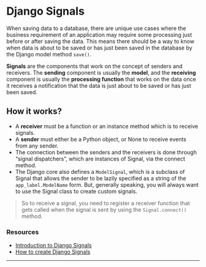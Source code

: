# Django Signals
When saving data to a database, there are unique use cases where the business requirement of an application may require some processing just before or after saving the data. This means there should be a way to know when data is about to be saved or has just been saved in the database by the Django model method `save()`.

**Signals** are the components that work on the concept of senders and receivers. The **sending** component is usually the **model**, and the **receiving** component is usually the **processing function** that works on the data once it receives a notification that the data is just about to be saved or has just been saved.

## How it works?
- A **receiver** must be a function or an instance method which is to receive signals.
- A **sender** must either be a Python object, or None to receive events from any sender.
- The connection between the senders and the receivers is done through “signal dispatchers”, which are instances of Signal, via the connect method.
- The Django core also defines a `ModelSignal`, which is a subclass of Signal that allows the sender to be lazily specified as a string of the `app_label.ModelName` form. But, generally speaking, you will always want to use the Signal class to create custom signals.

> So to receive a signal, you need to register a receiver function that gets called when the signal is sent by using the `Signal.connect()` method.

### Resources
- [Introduction to Django Signals](https://www.pluralsight.com/guides/introduction-to-django-signals)
- [How to create Django Signals](https://simpleisbetterthancomplex.com/tutorial/2016/07/28/how-to-create-django-signals.html)

---
